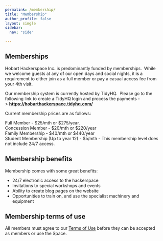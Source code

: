 ```yaml
---
permalink: /membership/
title: "Membership"
author_profile: false
layout: single
sidebar:
  nav: "side"

---
```


## Memberships
Hobart Hackerspace Inc. is predominantly funded by memberships.  While
we welcome guests at any of our open days and social nights, it is a
requirement to either join as a full member or pay a casual access fee
from your 4th visit.

Our membership system is currently hosted by TidyHQ.  Please go to the
following link to create a TidyHQ login and process the payments
-\> **<https://hobarthackerspace.tidyhq.com/>**

Current membership prices are as follows:

Full Member - \$25/mth or \$275/year.\
Concession Member - \$20/mth or \$220/year\
Family Membership - \$40/mth or \$440/year\
Student Membership (Up to year 12) - \$5/mth - This membership level
does not include 24/7 access.

## Membership benefits
Membership comes with some great benefits:

-   24/7 electronic access to the hackerspace
-   Invitations to special workshops and events
-   Ability to create blog pages on the website
-   Opportunities to train on, and use the specialist machinery and equipment

## Membership terms of use
All members must agree to our [Terms of Use](/terms_of_use/) before they can be accepted as members or use the Space.

